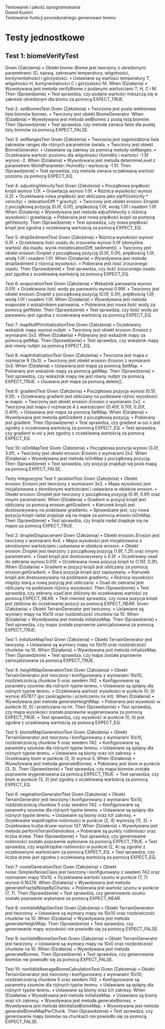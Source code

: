 Testowanie i jakość oprogramowania\
Dawid Kusion\
Testowanie funkcji proceduralnego generowani terenu

# Testy jednostkowe
## Test 1: biomeVerifyTest
Given (Założenia)
•	Obiekt biome::Biome jest tworzony z określonymi parametrami: ID, nazwą, zakresami temperatury, wilgotności, kontynentalności i górzystości.
•	Ustawiane są wartości temperatury T, wilgotności H, kontynentalności C i górzystości M.
When (Działania)
•	Wywoływana jest metoda verifyBiome z podanymi wartościami T, H, C i M.
Then (Sprawdzenie)
•	Test sprawdza, czy podane wartości mieszczą się w zakresie określonym dla biomu za pomocą EXPECT_TRUE.

Test 2: setBiomesTest
Given (Założenia)
•	Tworzona jest pusta wektorowa lista biomów biomes.
•	Tworzony jest obiekt BiomeGenerator.
When (Działania)
•	Wywoływana jest metoda setBiomes z pustą listą biomów.
Then (Sprawdzenie)
•	Test sprawdza, czy metoda zwraca false dla pustej listy biomów za pomocą EXPECT_FALSE.

Test 3: setRangesTest
Given (Założenia)
•	Tworzona jest zagnieżdżona lista zakresów ranges dla różnych parametrów świata.
•	Tworzony jest obiekt BiomeGenerator.
•	Ustawiane są zakresy za pomocą metody setRanges.
•	Oczekiwana wartość poziomu dla wilgotności Humidity i wartości -1.5f wynosi -2.
When (Działania)
•	Wywoływana jest metoda determineLevel z parametrem WorldParameter::Humidity i wartością -1.5f.
Then (Sprawdzenie)
•	Test sprawdza, czy metoda zwraca oczekiwaną wartość poziomu za pomocą EXPECT_EQ.

Test 4: adjustingVelocityTest
Given (Założenia)
•	Początkowa prędkość kropli wynosi 1.0f.
•	Grawitacja wynosi 1.0f.
•	Różnica wysokości wynosi 0.2f.
•	Oczekiwana nowa prędkość jest obliczana jako sqrtf((velocity * velocity) + (elevationDiff * gravity)).
•	Tworzony jest obiekt erosion::Droplet z początkową pozycją (0.0f, 0.0f), prędkością 1.0f, wodą 1.0f i osadem 1.0f.
When (Działania)
•	Wywoływana jest metoda adjustVelocity z różnicą wysokości i grawitacją.
•	Pobierana jest nowa prędkość kropli za pomocą getVelocity.
Then (Sprawdzenie)
•	Test sprawdza, czy nowa prędkość kropli jest zgodna z oczekiwaną wartością za pomocą EXPECT_EQ.

Test 5: dropSedimentTest
Given (Założenia)
•	Różnica wysokości wynosi 0.5f.
•	Oczekiwana ilość osadu do zrzucenia wynosi 0.0f (domyślna wartość dla osadu, wynik min(elevationDiff, sediment)).
•	Tworzony jest obiekt erosion::Droplet z początkową pozycją (0.0f, 0.0f), prędkością 1.0f, wodą 1.0f i osadem 1.0f.
When (Działania)
•	Wywoływana jest metoda dropSediment z różnicą wysokości.
•	Pobierana jest ilość zrzuconego osadu.
Then (Sprawdzenie)
•	Test sprawdza, czy ilość zrzuconego osadu jest zgodna z oczekiwaną wartością za pomocą EXPECT_EQ.

Test 6: evaporationTest
Given (Założenia)
•	Wskaźnik parowania wynosi 0.01f.
•	Oczekiwana ilość wody po parowaniu wynosi 0.99f.
•	Tworzony jest obiekt erosion::Droplet z początkową pozycją (0.0f, 0.0f), prędkością 1.0f, wodą 1.0f i osadem 1.0f.
When (Działania)
•	Wywoływana jest metoda evaporate z wskaźnikiem parowania.
•	Pobierana jest nowa ilość wody za pomocą getWater.
Then (Sprawdzenie)
•	Test sprawdza, czy ilość wody po parowaniu jest zgodna z oczekiwaną wartością za pomocą EXPECT_EQ.

Test 7: mapNullPtrInitializationTest
Given (Założenia)
•	Oczekiwany wskaźnik mapy wynosi nullptr.
•	Tworzony jest obiekt erosion::Erosion z wymiarami 3x3.
When (Działania)
•	Pobierany jest wskaźnik mapy za pomocą getMap.
Then (Sprawdzenie)
•	Test sprawdza, czy wskaźnik mapy jest równy nullptr za pomocą EXPECT_EQ.

Test 8: mapInitializationTest
Given (Założenia)
•	Tworzona jest mapa o rozmiarze 9 (3x3).
•	Tworzony jest obiekt erosion::Erosion z wymiarami 3x3.
When (Działania)
•	Ustawiana jest mapa za pomocą SetMap.
•	Pobierany jest wskaźnik mapy za pomocą getMap.
Then (Sprawdzenie)
•	Test sprawdza, czy wskaźnik mapy nie jest równy nullptr za pomocą EXPECT_TRUE.
•	Usuwana jest mapa za pomocą delete[].

Test 9: gradientTest
Given (Założenia)
•	Początkowa pozycja wynosi (0.5f, 0.5f).
•	Oczekiwany gradient jest obliczany na podstawie różnic wysokości w mapie.
•	Tworzony jest obiekt erosion::Erosion z wymiarami 2x2.
•	Tworzona jest mapa o rozmiarze 4 z wartościami {0.40f, 0.70f, 0.20f, 0.40f}.
•	Ustawiana jest mapa za pomocą SetMap.
When (Działania)
•	Wywoływana jest metoda getGradient z początkową pozycją.
•	Pobierany jest gradient.
Then (Sprawdzenie)
•	Test sprawdza, czy gradient w osi x jest zgodny z oczekiwaną wartością za pomocą EXPECT_EQ.
•	Test sprawdza, czy gradient w osi y jest zgodny z oczekiwaną wartością za pomocą EXPECT_EQ.

Test 10: isOnMapTest
Given (Założenia)
•	Początkowa pozycja wynosi (3.0f, 3.0f).
•	Tworzony jest obiekt erosion::Erosion z wymiarami 2x2.
When (Działania)
•	Wywoływana jest metoda isOnMap z początkową pozycją.
Then (Sprawdzenie)
•	Test sprawdza, czy pozycja znajduje się poza mapą za pomocą EXPECT_FALSE.

Testy integracyjne
Test 1: positionTest
Given (Założenia)
•	Obiekt erosion::Erosion jest tworzony z wymiarami 3x3.
•	Mapa wysokości jest inicjalizowana z określonymi wartościami i ustawiana w obiekcie erosion.
•	Obiekt erosion::Droplet jest tworzony z początkową pozycją (0.9f, 0.9f) oraz innymi parametrami.
When (Działania)
•	Gradient w pozycji kropli jest obliczany za pomocą erosion.getGradient.
•	Kierunek kropli jest dostosowywany na podstawie gradientu.
•	Sprawdzane jest, czy nowa pozycja kropli nadal znajduje się na mapie za pomocą erosion.isOnMap.
Then (Sprawdzenie)
•	Test sprawdza, czy kropla nadal znajduje się na mapie za pomocą EXPECT_TRUE.

Test 2: dropletDisplacement
Given (Założenia)
•	Obiekt erosion::Erosion jest tworzony z wymiarami 4x4.
•	Mapa wysokości jest inicjalizowana z określonymi wartościami i ustawiana w obiekcie erosion.
•	Obiekt erosion::Droplet jest tworzony z początkową pozycją (1.6f, 1.2f) oraz innymi parametrami.
•	Osad kropli jest dostosowywany o 0.5f.
•	Oczekiwany osad do zebrania wynosi 0.05f.
•	Oczekiwana nowa pozycja kropli to (1.15f, 0.3f).
When (Działania)
•	Gradient w pozycji kropli jest obliczany za pomocą erosion.getGradient.
•	Stara pozycja kropli jest zapisywana.
•	Kierunek kropli jest dostosowywany na podstawie gradientu.
•	Różnica wysokości między starą a nową pozycją jest obliczana.
•	Osad do zebrania jest obliczany na podstawie różnicy wysokości.
Then (Sprawdzenie)
•	Test sprawdza, czy zebrany osad jest zbliżony do oczekiwanej wartości za pomocą EXPECT_NEAR.
•	Test również sprawdza, czy nowa pozycja kropli jest zbliżona do oczekiwanej pozycji za pomocą EXPECT_NEAR.
Given (Założenia)
•	Obiekt TerrainGenerator jest tworzony.
•	Ustawiane są wymiary mapy na 10x10 oraz rozdzielczość chunków na 10.
When (Działania)
•	Wywoływana jest metoda initializeMap.
Then (Sprawdzenie)
•	Test sprawdza, czy mapa została poprawnie zainicjalizowana za pomocą EXPECT_TRUE.

Test 1: initializeMapTest
Given (Założenia)
•	Obiekt TerrainGenerator jest tworzony.
•	Ustawiane są wymiary mapy na 10x10 oraz rozdzielczość chunków na 10.
When (Działania)
•	Wywoływana jest metoda initializeMap.
Then (Sprawdzenie)
•	Test sprawdza, czy mapa została poprawnie zainicjalizowana za pomocą EXPECT_TRUE.

Test 4: heightMapGenerationTest
Given (Założenia)
•	Obiekt TerrainGenerator jest tworzony i konfigurowany z wymiarami 10x10, rozdzielczością chunków 5 oraz seedem 742.
•	Konfigurowane są parametry szumów dla różnych typów terenu.
•	Ustawiane są splajny dla różnych typów terenu.
•	Oczekiwana wartość wysokości w punkcie (0, 0) wynosi 457877 (po zaokrągleniu i przeliczeniu na int).
When (Działania)
•	Wywoływana jest metoda generateHeightMap.
•	Pobierana jest wysokość w punkcie (0, 0) i przeliczana na int.
Then (Sprawdzenie)
•	Test sprawdza, czy mapa wysokości została poprawnie wygenerowana za pomocą EXPECT_TRUE.
•	Test sprawdza, czy wysokość w punkcie (0, 0) jest zgodna z oczekiwaną wartością za pomocą EXPECT_EQ.

Test 5: biomeMapGenerationTest
Given (Założenia)
•	Obiekt TerrainGenerator jest tworzony i konfigurowany z wymiarami 10x10, rozdzielczością chunków 5 oraz seedem 742.
•	Konfigurowane są parametry szumów dla różnych typów terenu.
•	Ustawiane są splajny dla różnych typów terenu.
•	Ustawiane są biomy oraz ich zakresy.
•	Oczekiwany biom w punkcie (3, 3) wynosi 5.
When (Działania)
•	Wywoływana jest metoda generateBiomes.
•	Pobierany jest biom w punkcie (3, 3).
Then (Sprawdzenie)
•	Test sprawdza, czy mapa biomów została poprawnie wygenerowana za pomocą EXPECT_TRUE.
•	Test sprawdza, czy biom w punkcie (3, 3) jest zgodny z oczekiwaną wartością za pomocą EXPECT_EQ.

Test 6: vegetationGeneratorTest
Given (Założenia)
•	Obiekt TerrainGenerator jest tworzony i konfigurowany z wymiarami 10x10, rozdzielczością chunków 5 oraz seedem 742.
•	Konfigurowane są parametry szumów dla różnych typów terenu.
•	Ustawiane są splajny dla różnych typów terenu.
•	Ustawiane są biomy oraz ich zakresy.
•	Oczekiwane współrzędne roślinności w punkcie (2, 4) wynoszą (11, 3).
•	Oczekiwana liczba drzew wynosi 137.
When (Działania)
•	Wywoływana jest metoda performTerrainGeneration.
•	Pobierane są punkty roślinności oraz liczba drzew.
Then (Sprawdzenie)
•	Test sprawdza, czy generowanie roślinności zostało poprawnie wykonane za pomocą EXPECT_TRUE.
•	Test sprawdza, czy współrzędne roślinności w punkcie (2, 4) są zgodne z oczekiwanymi wartościami za pomocą EXPECT_EQ.
•	Test sprawdza, czy liczba drzew jest zgodna z oczekiwaną wartością za pomocą EXPECT_EQ.

Test 7: nosieGenerationTest
Given (Założenia)
•	Obiekt noise::SimplexNoiseClass jest tworzony i konfigurowany z seedem 742 oraz rozmiarem mapy 10x10.
•	Oczekiwana wartość szumu w punkcie (7, 7) wynosi 0.16376.
When (Działania)
•	Wywoływana jest metoda generateFractalNoiseByChunks.
•	Pobierana jest wartość szumu w punkcie (7, 7).
Then (Sprawdzenie)
•	Test sprawdza, czy generowanie szumu zostało poprawnie wykonane za pomocą EXPECT_NEAR.

Test 8: nonValidMapGenTest
Given (Założenia)
•	Obiekt TerrainGenerator jest tworzony.
•	Ustawiane są wymiary mapy na 10x10 oraz rozdzielczość chunków na 10.
When (Działania)
•	Wywoływana jest metoda generateHeightMap.
Then (Sprawdzenie)
•	Test sprawdza, czy generowanie mapy wysokości nie powiodło się za pomocą EXPECT_FALSE.

Test 9: nonValidBiomeGenTest
Given (Założenia)
•	Obiekt TerrainGenerator jest tworzony.
•	Ustawiane są wymiary mapy na 10x0 oraz rozdzielczość chunków na 10.
When (Działania)
•	Wywoływana jest metoda generateBiomes.
Then (Sprawdzenie)
•	Test sprawdza, czy generowanie biomów nie powiodło się za pomocą EXPECT_FALSE.

Test 10: nonValidAverageBiomeCalculationTest
Given (Założenia)
•	Obiekt TerrainGenerator jest tworzony i konfigurowany z wymiarami 10x10, rozdzielczością chunków 5 oraz seedem 742.
•	Konfigurowane są parametry szumów dla różnych typów terenu.
•	Ustawiane są splajny dla różnych typów terenu.
•	Ustawiane są biomy oraz ich zakresy.
When (Działania)
•	Wywoływana jest metoda initializeMap.
•	Ustawiane są biomy oraz ich zakresy.
•	Wywoływana jest metoda generateBiomes.
•	Wywoływana jest metoda deinitalizeBiomeMap.
•	Wywoływana jest metoda generateBiomeMapPerChunk.
Then (Sprawdzenie)
•	Test sprawdza, czy generowanie mapy biomów na chunkach nie powiodło się za pomocą EXPECT_FALSE.
